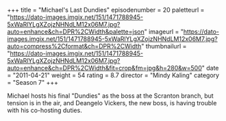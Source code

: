 +++
title = "Michael's Last Dundies"
episodenumber = 20
paletteurl = "https://dato-images.imgix.net/151/1471788945-5xWaRlYLgXZojzNHNdLM12x06M7.jpg?auto=enhance&ch=DPR%2CWidth&palette=json"
imageurl = "https://dato-images.imgix.net/151/1471788945-5xWaRlYLgXZojzNHNdLM12x06M7.jpg?auto=compress%2Cformat&ch=DPR%2CWidth"
thumbnailurl = "https://dato-images.imgix.net/151/1471788945-5xWaRlYLgXZojzNHNdLM12x06M7.jpg?auto=enhance&ch=DPR%2CWidth&fit=crop&fm=jpg&h=280&w=500"
date = "2011-04-21"
weight = 54
rating = 8.7
director = "Mindy Kaling"
category = "Season 7"
+++

Michael hosts his final "Dundies" as the boss at the Scranton branch, but tension is in the air, and Deangelo Vickers, the new boss, is having trouble with his co-hosting duties.